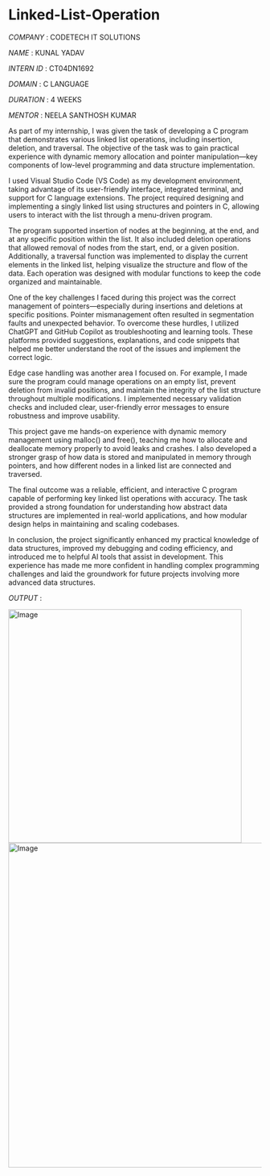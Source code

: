 # Linked-List-Operation

*COMPANY* : CODETECH IT SOLUTIONS

*NAME* : KUNAL YADAV

*INTERN ID* : CT04DN1692

*DOMAIN* : C LANGUAGE

*DURATION* : 4 WEEKS

*MENTOR* : NEELA SANTHOSH KUMAR

As part of my internship, I was given the task of developing a C program that demonstrates various linked list operations, including insertion, deletion, and traversal. The objective of the task was to gain practical experience with dynamic memory allocation and pointer manipulation—key components of low-level programming and data structure implementation.

I used Visual Studio Code (VS Code) as my development environment, taking advantage of its user-friendly interface, integrated terminal, and support for C language extensions. The project required designing and implementing a singly linked list using structures and pointers in C, allowing users to interact with the list through a menu-driven program.

The program supported insertion of nodes at the beginning, at the end, and at any specific position within the list. It also included deletion operations that allowed removal of nodes from the start, end, or a given position. Additionally, a traversal function was implemented to display the current elements in the linked list, helping visualize the structure and flow of the data. Each operation was designed with modular functions to keep the code organized and maintainable.

One of the key challenges I faced during this project was the correct management of pointers—especially during insertions and deletions at specific positions. Pointer mismanagement often resulted in segmentation faults and unexpected behavior. To overcome these hurdles, I utilized ChatGPT and GitHub Copilot as troubleshooting and learning tools. These platforms provided suggestions, explanations, and code snippets that helped me better understand the root of the issues and implement the correct logic.

Edge case handling was another area I focused on. For example, I made sure the program could manage operations on an empty list, prevent deletion from invalid positions, and maintain the integrity of the list structure throughout multiple modifications. I implemented necessary validation checks and included clear, user-friendly error messages to ensure robustness and improve usability.

This project gave me hands-on experience with dynamic memory management using malloc() and free(), teaching me how to allocate and deallocate memory properly to avoid leaks and crashes. I also developed a stronger grasp of how data is stored and manipulated in memory through pointers, and how different nodes in a linked list are connected and traversed.

The final outcome was a reliable, efficient, and interactive C program capable of performing key linked list operations with accuracy. The task provided a strong foundation for understanding how abstract data structures are implemented in real-world applications, and how modular design helps in maintaining and scaling codebases.

In conclusion, the project significantly enhanced my practical knowledge of data structures, improved my debugging and coding efficiency, and introduced me to helpful AI tools that assist in development. This experience has made me more confident in handling complex programming challenges and laid the groundwork for future projects involving more advanced data structures.

*OUTPUT* :

<img width="464" alt="Image" src="https://github.com/user-attachments/assets/37359f8a-ec57-4f66-ae42-884cf0982286" />

<img width="645" alt="Image" src="https://github.com/user-attachments/assets/c223d305-6916-4f75-b1ca-13208022b42a" />
